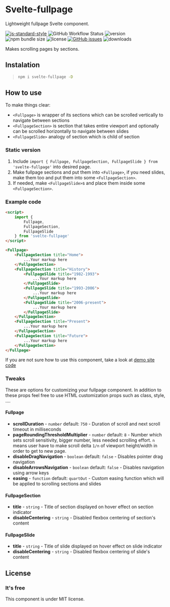 # Svelte-fullpage

Lightweight fullpage Svelte component.

[![js-standard-style](https://cdn.rawgit.com/standard/standard/master/badge.svg)](http://standardjs.com)
![GitHub Workflow Status](https://img.shields.io/github/workflow/status/Hejtmus/svelte-fullpage/Node.js%20CI)
![version](https://img.shields.io/npm/v/svelte-fullpage)
![npm bundle size](https://img.shields.io/bundlephobia/minzip/svelte-fullpage)
![license](https://img.shields.io/github/license/Hejtmus/svelte-fullpage)
[![GitHub issues](https://img.shields.io/github/issues/Hejtmus/svelte-fullpage)](https://github.com/Hejtmus/svelte-fullpage/issues)
![downloads](https://img.shields.io/npm/dw/svelte-fullpage)

Makes scrolling pages by sections.

## Instalation

> ```bash
> npm i svelte-fullpage -D
> ```

## How to use

To make things clear:
- `<Fullpage>` is wrapper of its sections which can be scrolled vertically to navigate between sections
- `<FullpageSection>` is section that takes entire viewport and optionally can be scrolled horizontally to navigate between slides
- `<FullpageSlide>` analogy of section which is child of section

### Static version

1. Include `import { Fullpage, FullpageSection, FullpageSlide } from 'svelte-fullpage'` into desired page.
2. Make fullpage sections and put them into `<Fullpage>`, if you need slides, make them too and put them into some `<FullpageSection>`.
3. If needed, make `<FullpageSlide>`s and place them inside some `<FullpageSection>`.

### Example code

```html
<script>
    import { 
        Fullpage,
        FullpageSection,
        FullpageSlide
    } from 'svelte-fullpage'
</script>

<Fullpage>
    <FullpageSection title="Home">
        ...Your markup here
    </FullpageSection>
    <FullpageSection title="History">
        <FullpageSlide title="1982-1993">
            ...Your markup here
        </FullpageSlide>
        <FullpageSlide title="1993-2006">
            ...Your markup here
        </FullpageSlide>
        <FullpageSlide title="2006-present">
            ...Your markup here
        </FullpageSlide>
    </FullpageSection>
    <FullpageSection title="Present">
        ...Your markup here
    </FullpageSection>
    <FullpageSection title="Future">
        ...Your markup here
    </FullpageSection>
</Fullpage>

```

If you are not sure how to use this component, take a look at [demo site code](https://github.com/Hejtmus/svelte-fullpage/blob/master/src/routes/%2Bpage.svelte)

### Tweaks

These are options for customizing your fullpage component. In addition to these props feel free to use HTML customization 
props such as class, style, ....
 
#### Fullpage

- **scrollDuration** - `number` default: `750` - Duration of scroll and next scroll timeout in milliseconds
- **pageRoundingThresholdMultiplier** - `number` default: `8` - Number which sets scroll sensitivity, bigger number, 
less needed scrolling effort. `n` means user have to make scroll delta `1/n` of viewport height/width in order to get to new page.
- **disableDragNavigation** - `boolean` default: `false` - Disables pointer drag navigation
- **disableArrowsNavigation** - `boolean` default: `false` - Disables navigation using arrow keys
- **easing** - `function` default: `quartOut` - Custom easing function which will be applied to scrolling sections and slides

#### FullpageSection

- **title** - `string` - Title of section displayed on hover effect on section indicator
- **disableCentering** - `string` - Disabled flexbox centering of section's content

#### FullpageSlide

- **title** - `string` - Title of slide displayed on hover effect on slide indicator
- **disableCentering** - `string` - Disabled flexbox centering of slide's content

## License

### It's free

This component is under MIT license.

